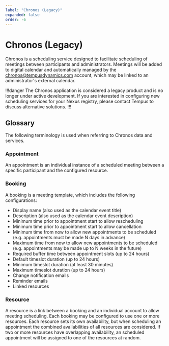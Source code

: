 ```yaml
---
label: "Chronos (Legacy)"
expanded: false
order: -6
---
```

# Chronos (Legacy)
Chronos is a scheduling service designed to facilitate scheduling of meetings between participants and administrators. Meetings will be added to digital calendar and automatically managed by the chronos@tempusdynamics.com account, which may be linked to an administrator's external calendar.

!!!danger
The Chronos application is considered a legacy product and is no longer under active development. If you are interested in configuring new scheduling services for your Nexus registry, please contact Tempus to discuss alternative solutions.
!!!

## Glossary

The following terminology is used when referring to Chronos data and services.

### Appointment
An appointment is an individual instance of a scheduled meeting between a specific participant and the configured resource.

### Booking
A booking is a meeting template, which includes the following configurations:

- Display name (also used as the calendar event title)
- Description (also used as the calendar event description)
- Minimum time prior to appointment start to allow rescheduling
- Minimum time prior to appointment start to allow cancellation
- Minimum time from now to allow new appointments to be scheduled (e.g. appointments must be made N days in advance)
- Maximum time from now to allow new appointments to be scheduled (e.g. appointments may be made up to N weeks in the future)
- Required buffer time between appointment slots (up to 24 hours)
- Default timeslot duration (up to 24 hours)
- Minimum timeslot duration (at least 30 minutes)
- Maximum timeslot duration (up to 24 hours)
- Change notification emails
- Reminder emails
- Linked resources

### Resource
A resource is a link between a booking and an individual account to allow meeting scheduling. Each booking may be configured to use one or more resources. Each resource sets its own availability, but when scheduling an appointment the combined availabilities of all resources are considered. If two or more resources have overlapping availability, an scheduled appointment will be assigned to one of the resources at random.